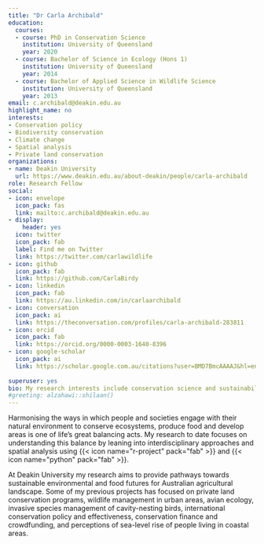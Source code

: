 ```yaml
---
title: "Dr Carla Archibald"
education:
  courses:
  - course: PhD in Conservation Science
    institution: University of Queensland
    year: 2020
  - course: Bachelor of Science in Ecology (Hons 1)
    institution: University of Queensland
    year: 2014
  - course: Bachelor of Applied Science in Wildlife Science
    institution: University of Queensland
    year: 2013
email: c.archibald@deakin.edu.au
highlight_name: no
interests:
- Conservation policy
- Biodiversity conservation
- Climate change
- Spatial analysis
- Private land conservation
organizations:
- name: Deakin University
  url: https://www.deakin.edu.au/about-deakin/people/carla-archibald
role: Research Fellow 
social:
- icon: envelope
  icon_pack: fas
  link: mailto:c.archibald@deakin.edu.au 
- display:
    header: yes
  icon: twitter
  icon_pack: fab
  label: Find me on Twitter
  link: https://twitter.com/carlawildlife
- icon: github
  icon_pack: fab
  link: https://github.com/CarlaBirdy
- icon: linkedin
  icon_pack: fab
  link: https://au.linkedin.com/in/carlaarchibald
- icon: conversation
  icon_pack: ai
  link: https://theconversation.com/profiles/carla-archibald-283811
- icon: orcid
  icon_pack: fab
  link: https://orcid.org/0000-0003-1640-8396
- icon: google-scholar
  icon_pack: ai
  link: https://scholar.google.com.au/citations?user=BMD7BmcAAAAJ&hl=env
  
superuser: yes
bio: My research interests include conservation science and sustainability
#greeting: alzahawi::shilaan()
---
```


Harmonising the ways in which people and societies engage with their natural environment to conserve ecosystems, produce food and develop areas is one of life’s great balancing acts. My research to date focuses on understanding this balance by leaning into interdisciplinary approaches and spatial analysis using {{< icon name="r-project" pack="fab" >}} and {{< icon name="python" pack="fab" >}}.

At Deakin University my research aims to provide pathways towards sustainable environmental and food futures for Australian agricultural landscape. Some of my previous projects has focused on private land conservation programs, wildlife management in urban areas, avian ecology, invasive species management of cavity-nesting birds, international conservation policy and effectiveness, conservation finance and crowdfunding, and perceptions of sea-level rise of people living in coastal areas. 
